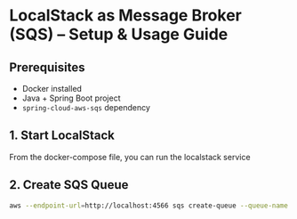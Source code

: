 # LocalStack as Message Broker (SQS) – Setup & Usage Guide

## Prerequisites

* Docker installed
* Java + Spring Boot project
* `spring-cloud-aws-sqs` dependency

## 1. Start LocalStack

From the docker-compose file, you can run the localstack service

## 2. Create SQS Queue

```bash
aws --endpoint-url=http://localhost:4566 sqs create-queue --queue-name my-queue
```
